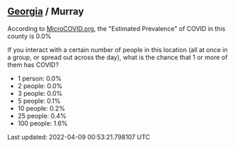 
## [Georgia](/united-states/georgia) / Murray

According to [MicroCOVID.org](http://microcovid.org),
the "Estimated Prevalence" of COVID in this county is 0.0%

If you interact with a certain number of people in this location
(all at once in a group, or spread out across the day), what is the chance that
1 or more of them has COVID?

- 1 person: 0.0%
- 2 people: 0.0%
- 3 people: 0.0%
- 5 people: 0.1%
- 10 people: 0.2%
- 25 people: 0.4%
- 100 people: 1.6%

Last updated: 2022-04-09 00:53:21.798107 UTC
